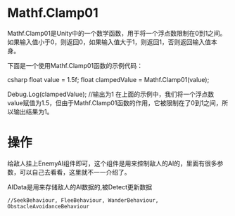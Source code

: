 ﻿
<h1>Mathf.Clamp01</h1>

Mathf.Clamp01是Unity中的一个数学函数，用于将一个浮点数限制在0到1之间。如果输入值小于0，则返回0，如果输入值大于1，则返回1，否则返回输入值本身。

下面是一个使用Mathf.Clamp01函数的示例代码：

csharp
float value = 1.5f;
float clampedValue = Mathf.Clamp01(value);

Debug.Log(clampedValue); //输出为1
在上面的示例中，我们将一个浮点数value赋值为1.5，但由于Mathf.Clamp01函数的作用，它被限制在了0到1之间，所以输出结果为1。

<h1>操作</h1>

给敌人挂上EnemyAI组件即可，这个组件是用来控制敌人的AI的，里面有很多参数，可以自己去看看，这里就不一一介绍了。

AIData是用来存储敌人的AI数据的,被Detect更新数据


    //SeekBehaviour, FleeBehaviour, WanderBehaviour, ObstacleAvoidanceBehaviour
            
